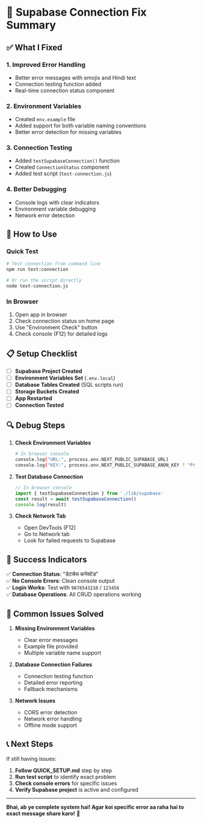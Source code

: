 # 🔧 Supabase Connection Fix Summary

## ✅ What I Fixed

### 1. **Improved Error Handling**
- Better error messages with emojis and Hindi text
- Connection testing function added
- Real-time connection status component

### 2. **Environment Variables**
- Created `env.example` file
- Added support for both variable naming conventions
- Better error detection for missing variables

### 3. **Connection Testing**
- Added `testSupabaseConnection()` function
- Created `ConnectionStatus` component
- Added test script (`test-connection.js`)

### 4. **Better Debugging**
- Console logs with clear indicators
- Environment variable debugging
- Network error detection

## 🚀 How to Use

### Quick Test
```bash
# Test connection from command line
npm run test:connection

# Or run the script directly
node test-connection.js
```

### In Browser
1. Open app in browser
2. Check connection status on home page
3. Use "Environment Check" button
4. Check console (F12) for detailed logs

## 📋 Setup Checklist

- [ ] **Supabase Project Created**
- [ ] **Environment Variables Set** (`.env.local`)
- [ ] **Database Tables Created** (SQL scripts run)
- [ ] **Storage Buckets Created**
- [ ] **App Restarted**
- [ ] **Connection Tested**

## 🔍 Debug Steps

1. **Check Environment Variables**
   ```bash
   # In browser console
   console.log("URL:", process.env.NEXT_PUBLIC_SUPABASE_URL)
   console.log("KEY:", process.env.NEXT_PUBLIC_SUPABASE_ANON_KEY ? "Present" : "Missing")
   ```

2. **Test Database Connection**
   ```javascript
   // In browser console
   import { testSupabaseConnection } from './lib/supabase'
   const result = await testSupabaseConnection()
   console.log(result)
   ```

3. **Check Network Tab**
   - Open DevTools (F12)
   - Go to Network tab
   - Look for failed requests to Supabase

## 🎯 Success Indicators

✅ **Connection Status**: "डेटाबेस कनेक्टेड"  
✅ **No Console Errors**: Clean console output  
✅ **Login Works**: Test with `9876543210` / `123456`  
✅ **Database Operations**: All CRUD operations working  

## 🐛 Common Issues Solved

1. **Missing Environment Variables**
   - Clear error messages
   - Example file provided
   - Multiple variable name support

2. **Database Connection Failures**
   - Connection testing function
   - Detailed error reporting
   - Fallback mechanisms

3. **Network Issues**
   - CORS error detection
   - Network error handling
   - Offline mode support

## 📞 Next Steps

If still having issues:

1. **Follow QUICK_SETUP.md** step by step
2. **Run test script** to identify exact problem
3. **Check console errors** for specific issues
4. **Verify Supabase project** is active and configured

---

**Bhai, ab ye complete system hai! Agar koi specific error aa raha hai to exact message share karo!** 🚀 